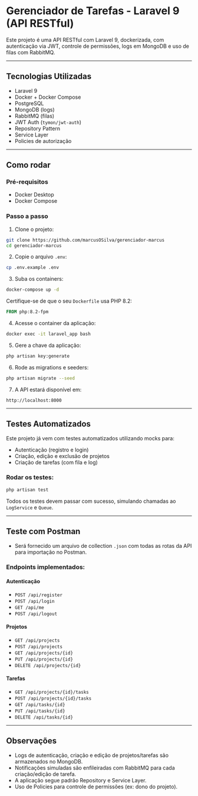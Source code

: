 # Gerenciador de Tarefas - Laravel 9 (API RESTful)

Este projeto é uma API RESTful com Laravel 9, dockerizada, com autenticação via JWT, controle de permissões, logs em MongoDB e uso de filas com RabbitMQ.

---

## Tecnologias Utilizadas

- Laravel 9
- Docker + Docker Compose
- PostgreSQL
- MongoDB (logs)
- RabbitMQ (filas)
- JWT Auth (`tymon/jwt-auth`)
- Repository Pattern
- Service Layer
- Policies de autorização

---

## Como rodar

### Pré-requisitos

- Docker Desktop
- Docker Compose

### Passo a passo

1. Clone o projeto:

```bash
git clone https://github.com/marcusOSilva/gerenciador-marcus
cd gerenciador-marcus
```

2. Copie o arquivo `.env`:

```bash
cp .env.example .env
```

3. Suba os containers:

```bash
docker-compose up -d
```

Certifique-se de que o seu `Dockerfile` usa PHP 8.2:

```Dockerfile
FROM php:8.2-fpm
```

4. Acesse o container da aplicação:

```bash
docker exec -it laravel_app bash
```

5. Gere a chave da aplicação:

```bash
php artisan key:generate
```

6. Rode as migrations e seeders:

```bash
php artisan migrate --seed
```

7. A API estará disponível em:

```
http://localhost:8000
```

---

## Testes Automatizados

Este projeto já vem com testes automatizados utilizando mocks para:

- Autenticação (registro e login)
- Criação, edição e exclusão de projetos
- Criação de tarefas (com fila e log)

### Rodar os testes:

```bash
php artisan test
```

Todos os testes devem passar com sucesso, simulando chamadas ao `LogService` e `Queue`.

---

## Teste com Postman

- Será fornecido um arquivo de collection `.json` com todas as rotas da API para importação no Postman.

### Endpoints implementados:

#### Autenticação
- `POST /api/register`
- `POST /api/login`
- `GET /api/me`
- `POST /api/logout`

#### Projetos
- `GET /api/projects`
- `POST /api/projects`
- `GET /api/projects/{id}`
- `PUT /api/projects/{id}`
- `DELETE /api/projects/{id}`

#### Tarefas
- `GET /api/projects/{id}/tasks`
- `POST /api/projects/{id}/tasks`
- `GET /api/tasks/{id}`
- `PUT /api/tasks/{id}`
- `DELETE /api/tasks/{id}`

---

## Observações

- Logs de autenticação, criação e edição de projetos/tarefas são armazenados no MongoDB.
- Notificações simuladas são enfileiradas com RabbitMQ para cada criação/edição de tarefa.
- A aplicação segue padrão Repository e Service Layer.
- Uso de Policies para controle de permissões (ex: dono do projeto).
